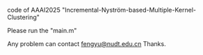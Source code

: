code of AAAI2025 "Incremental-Nyström-based-Multiple-Kernel-Clustering"

Please run the "main.m"

Any problem can contact fengyu@nudt.edu.cn Thanks. 
